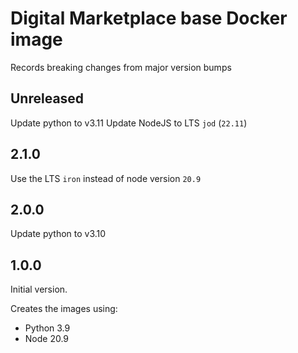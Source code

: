 # Digital Marketplace base Docker image

Records breaking changes from major version bumps

## Unreleased

Update python to v3.11
Update NodeJS to LTS `jod` (`22.11`)

## 2.1.0

Use the LTS `iron` instead of node version `20.9`

## 2.0.0

Update python to v3.10

## 1.0.0

Initial version.

Creates the images using:
- Python 3.9
- Node 20.9

